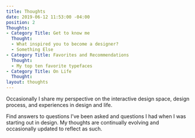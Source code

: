 ```yaml
---
title: Thoughts
date: 2019-06-12 11:53:00 -04:00
position: 2
Thoughts:
- Category Title: Get to know me
  Thought:
  - What inspired you to become a designer?
  - Something Else
- Category Title: Favorites and Recommendations
  Thought:
  - My top ten favorite typefaces
- Category Title: On Life
  Thought: 
layout: thoughts
---
```


Occasionally I share my perspective on the interactive design space, design process, and experiences in design and life.

Find answers to questions I’ve been asked and questions I had when I was starting out in design. My thoughts are continually evolving and occasionally updated to reflect as such.
